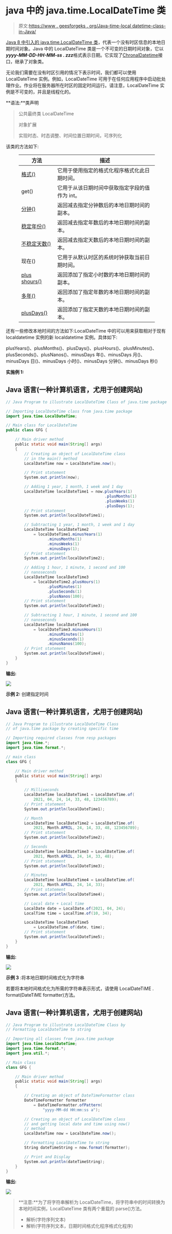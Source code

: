 # java 中的 java.time.LocalDateTime 类

> 原文:[https://www . geesforgeks . org/Java-time-local datetime-class-in-Java/](https://www.geeksforgeeks.org/java-time-localdatetime-class-in-java/)

[Java 8 中引入的 java.time.LocalDateTime 类](https://www.geeksforgeeks.org/java-time-localdate-class-in-java/)，代表一个没有时区信息的本地日期时间对象。Java 中的 LocalDateTime 类是一个不可变的日期时间对象，它以***yyyy-MM-DD-HH-MM-ss . zzz***格式表示日期。它实现了[ChronalDatetime](https://www.geeksforgeeks.org/chronolocaldatetime-from-method-in-java-with-examples/)接口，继承了对象类。

无论我们需要在没有时区引用的情况下表示时间，我们都可以使用 LocalDateTime 实例。例如，LocalDateTime 可用于在任何应用程序中启动批处理作业。作业将在服务器所在时区的固定时间运行。请注意，LocalDateTime 实例是不可变的，并且是线程化的。

**语法:**类声明

> 公共最终类 LocalDateTime
> 
> 对象扩展
> 
> 实现时态、时态调整、时间位置日期时间<localdate>，可序列化</localdate>

该类的方法如下:

<figure class="table">

| 方法 | 描述 |
| --- | --- |
| [格式()](https://www.geeksforgeeks.org/localdatetime-format-method-in-java/) | 它用于使用指定的格式化程序格式化此日期时间。 |
| get() | 它用于从该日期时间中获取指定字段的值作为 int。 |
| [分钟()](https://www.geeksforgeeks.org/localtime-minusminutes-method-in-java-with-examples/) | 返回减去指定分钟数后的本地日期时间的副本。 |
| [稳定年份()](https://www.geeksforgeeks.org/localdate-minusyears-method-in-java-with-examples/) | 返回减去指定年数后的本地日期时间的副本。 |
| [不稳定天数()](https://www.geeksforgeeks.org/localdate-minusdays-method-in-java-with-examples/) | 返回减去指定天数后的本地日期时间的副本。 |
| 现在() | 它用于从默认时区的系统时钟获取当前日期时间。 |
| [plus shours()](https://www.geeksforgeeks.org/localdatetime-plushours-method-in-java-with-examples/) | 返回添加了指定小时数的本地日期时间的副本。 |
| [多年()](https://www.geeksforgeeks.org/localdate-plusyears-method-in-java-with-examples/) | 返回添加了指定年数的本地日期时间的副本。 |
| [plusDays()](https://www.geeksforgeeks.org/localdate-plusdays-method-in-java-with-examples/) | 返回添加了指定天数的本地日期时间的副本。 |

</figure>

还有一些修改本地时间的方法如下:LocalDateTime 中的可以用来获取相对于现有 localdatetime 实例的新 localdatetime 实例。具体如下:

plusYears()、plusMonths()、plusDays()、plusHours()、plusMinutes()、plusSeconds()、plusNanos()、minusDays 年()、minusDays 月()、minusDays 日()、minusDays 小时()、minusDays 分钟()、minusDays 秒()

**实施例 1:**

## Java 语言(一种计算机语言，尤用于创建网站)

```java
// Java Program to illustrate LocalDateTime Class of java.time package 

// Importing LocalDateTime class from java.time package
import java.time.LocalDateTime;

// Main class for LocalDateTime
public class GFG {

    // Main driver method
    public static void main(String[] args)
    {
        // Creating an object of LocalDateTime class
        // in the main() method
        LocalDateTime now = LocalDateTime.now();

        // Print statement
        System.out.println(now);

        // Adding 1 year, 1 month, 1 week and 1 day
        LocalDateTime localDateTime1 = now.plusYears(1)
                                           .plusMonths(1)
                                           .plusWeeks(1)
                                           .plusDays(1);
        // Print statement
        System.out.println(localDateTime1);

        // Subtracting 1 year, 1 month, 1 week and 1 day
        LocalDateTime localDateTime2
            = localDateTime1.minusYears(1)
                  .minusMonths(1)
                  .minusWeeks(1)
                  .minusDays(1);
        // Print statement
        System.out.println(localDateTime2);

        // Adding 1 hour, 1 minute, 1 second and 100
        // nanoseconds
        LocalDateTime localDateTime3
            = localDateTime2.plusHours(1)
                  .plusMinutes(1)
                  .plusSeconds(1)
                  .plusNanos(100);
        // Print statement
        System.out.println(localDateTime3);

        // Subtracting 1 hour, 1 minute, 1 second and 100
        // nanoseconds
        LocalDateTime localDateTime4
            = localDateTime3.minusHours(1)
                  .minusMinutes(1)
                  .minusSeconds(1)
                  .minusNanos(100);
        // Print statement
        System.out.println(localDateTime4);
    }
}
```

**输出:**

![](img/7353dea3e537c9af08dc63738b9ac3cb.png)

**示例 2:** 创建指定时间

## Java 语言(一种计算机语言，尤用于创建网站)

```java
// Java Program to illustrate LocalDateTime Class
// of java.time package by creating specific time

// Importing required classes from resp packages
import java.time.*;
import java.time.format.*;

// main class
class GFG {

    // Main driver method
    public static void main(String[] args)
    {

        // Milliseconds
        LocalDateTime localDateTime1 = LocalDateTime.of(
            2021, 04, 24, 14, 33, 48, 123456789);
        // Print statement
        System.out.println(localDateTime1);

        // Month
        LocalDateTime localDateTime2 = LocalDateTime.of(
            2021, Month.APRIL, 24, 14, 33, 48, 123456789);
        // Print statement
        System.out.println(localDateTime2);

        // Seconds
        LocalDateTime localDateTime3 = LocalDateTime.of(
            2021, Month.APRIL, 24, 14, 33, 48);
        // Print statement
        System.out.println(localDateTime3);

        // Minutes
        LocalDateTime localDateTime4 = LocalDateTime.of(
            2021, Month.APRIL, 24, 14, 33);
        // Print statement
        System.out.println(localDateTime4);

        // Local date + Local time
        LocalDate date = LocalDate.of(2021, 04, 24);
        LocalTime time = LocalTime.of(10, 34);

        LocalDateTime localDateTime5
            = LocalDateTime.of(date, time);
        // Print statement
        System.out.println(localDateTime5);
    }
}
```

**输出:**

![](img/0445d9d05e08ef44321f1d3f418249c1.png)

**示例 3** :将本地日期时间格式化为字符串

若要将本地时间格式化为所需的字符串表示形式，请使用 LocalDateTiME . format(DateTiME formatter)方法。

## Java 语言(一种计算机语言，尤用于创建网站)

```java
// Java Program to illustrate LocalDateTime Class by
// Formatting LocalDateTime to string

// Importing all classes from java.time package
import java.time.LocalDateTime;
import java.time.format.*;
import java.util.*;

// Main class
class GFG {

    // Main driver method
    public static void main(String[] args)
    {

        // Creating an object of DateTimeFormatter class
        DateTimeFormatter formatter
            = DateTimeFormatter.ofPattern(
                "yyyy-MM-dd HH:mm:ss a");

        // Creating an object of LocalDateTime class
        // and getting local date and time using now()
        // method
        LocalDateTime now = LocalDateTime.now();

        // Formatting LocalDateTime to string
        String dateTimeString = now.format(formatter);

        // Print and Display
        System.out.println(dateTimeString);
    }
}
```

**输出:**

![](img/195e175e4283c940f062df21b598c39d.png)

> **注意:**为了将字符串解析为 LocalDateTime，将字符串中的时间转换为本地时间实例，LocalDateTime 类有两个重载的 parse()方法。
> 
> *   解析(字符序列文本)
> *   解析(字符序列文本，日期时间格式化程序格式化程序)